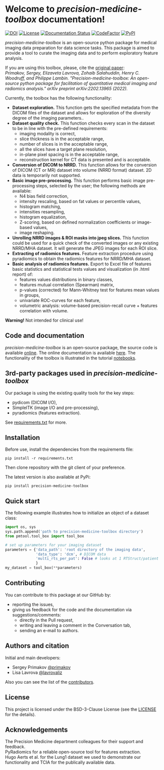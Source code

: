 # Welcome to *precision-medicine-toolbox* documentation!
[![DOI](https://zenodo.org/badge/259937957.svg)](https://zenodo.org/badge/latestdoi/259937957)
[![License](https://img.shields.io/github/license/primakov/precision-medicine-toolbox)](https://opensource.org/licenses/BSD-3-Clause)
[![Documentation Status](https://readthedocs.org/projects/precision-medicine-toolbox/badge/?version=latest)](https://precision-medicine-toolbox.readthedocs.io/en/latest/?badge=latest)
[![CodeFactor](https://www.codefactor.io/repository/github/primakov/precision-medicine-toolbox/badge)](https://www.codefactor.io/repository/github/primakov/precision-medicine-toolbox)
[![PyPI](https://img.shields.io/pypi/v/precision-medicine-toolbox)](https://pypi.org/project/precision-medicine-toolbox/)  

*precision-medicine-toolbox* is an open-source python package for medical imaging data preparation for data science tasks. 
This package is aimed to provide a tool to curate the imaging data and to perform exploratory feature analysis.  

If you are using this toolbox, please, cite the [original paper](https://arxiv.org/abs/2202.13965):  
*Primakov, Sergey, Elizaveta Lavrova, Zohaib Salahuddin, Henry C. Woodruff, and Philippe Lambin. "Precision-medicine-toolbox: An open-source python package for facilitation of quantitative medical imaging and radiomics analysis." arXiv preprint arXiv:2202.13965 (2022).*

Currently, the toolbox has the following functionality:  
  
* **Dataset exploration.** This function gets the specified metadata from the DICOM files of the dataset and allows for exploration of the diversity degree of the imaging parameters..
* **Dataset quality check.** This function checks every scan in the dataset to be in line with the pre-defined requirements:  
    * imaging modality is correct,  
    * slice thickness is in the acceptable range,  
    * number of slices is in the acceptable range,  
    * all the slices have a target plane resolution,  
    * in-plane pixel spacing is in the acceptable range,  
    * reconstruction kernel for CT data is presented and is acceptable.  
* **Conversion of DICOM to NRRD.** This function allows for the conversion of DICOM (CT or MR) dataset into volume (NRRD format) dataset. 2D data is temporarily not supported.  
* **Basic image pre-processing.** This function performs basic image pre-processing steps, selected by the user; the following methods are available:  
    * N4 bias field correction,  
    * intensity rescaling, based on fat values or percentile values,  
    * histogram matching,  
    * intensities resampling,  
    * histogram equalization,  
    * Z-scoring, based on defined normalization coefficients or image-based values,  
    * image reshaping.  
* **Unrolling NRRD images & ROI masks into jpeg slices.** This function could be used for a quick check of the converted images or any existing NRRD/MHA dataset. It will generate the JPEG images for each ROI slice.  
* **Extracting of radiomics features.** Feature extraction procedure using pyradiomics to obtain the radiomics features for NRRD/MHA dataset.  
* **Basic analysis of radiomics features.** Export to Excel file of features basic statistics and statistical tests values and visualization (in .html report) of:  
    * features values distributions in binary classes,
    * features mutual correlation (Spearman) matrix,
    * p-values (corrected) for Mann-Whitney test for features mean values in groups,
    * univariate ROC-curves for each feature,
    * volumetric analysis: volume-based precision-recall curve + features correlation with volume.

**Warning!** Not intended for clinical use!

## Code and documentation
*precision-medicine-toolbox* is an open-source package, the source code is available [online](https://github.com/primakov/precision-medicine-toolbox). 
The online documentation is available [here](http://precision-medicine-toolbox.readthedocs.io/). 
The functionality of the toolbox is illustrated in the tutorial [notebooks](https://github.com/primakov/precision-medicine-toolbox/tree/master/examples).
## 3rd-party packages used in *precision-medicine-toolbox*
Our package is using the existing quality tools for the key steps:

* pydicom (DICOM I/O),
* SimpleITK (image I/O and pre-processing),
* pyradiomics (features extraction).

See [requirements.txt](https://github.com/primakov/precision-medicine-toolbox/blob/master/requirements.txt) for more.
## Installation
Before use, install the dependencies from the requirements file:  
```
pip install -r requirements.txt   
```  
Then clone repository with the git client of your preference.

The latest version is also available at PyPi:
```
pip install precision-medicine-toolbox   
``` 
## Quick start
The following example illustrates how to initialize an object of a dataset class:  
```python
import os, sys
sys.path.append('path to precision-medicine-toolbox directory')
from pmtool.tool_box import tool_box

# set up parameters for your imaging dataset
parameters = {'data_path': 'root directory of the imaging data',
              'data_type': 'dcm', # DICOM data
              'multi_rts_per_pat': False # looks at 1 RTStruct/patient only
              }
my_dataset = tool_box(**parameters)
```
## Contributing
You can contribute to this package at our GitHub by:  

* reporting the issues,
* giving us feedback for the code and the documentation via suggestions/comments:
    * directly in the Pull request,
    * writing and leaving a comment in the Conversation tab,
    * sending an e-mail to authors.
## Authors and citation
Initial and main developers:  

* Sergey Primakov [@primakov](https://github.com/primakov)
* Lisa Lavrova [@lavrovaliz](https://github.com/lavrovaliz)

Also you can see the list of the [contributors](https://github.com/primakov/precision-medicine-toolbox/graphs/contributors).
## License
This project is licensed under the BSD-3-Clause License 
(see the [LICENSE](https://github.com/primakov/precision-medicine-toolbox/blob/master/LICENSE) for the details).
## Acknowledgements  
The Precision Medicine department colleagues for their support and feedback.  
PyRadiomics for a reliable open-source tool for features extraction.  
Hugo Aerts et al. for the Lung1 dataset we used to demonstrate our functionality 
and TCIA for the publically available data.
